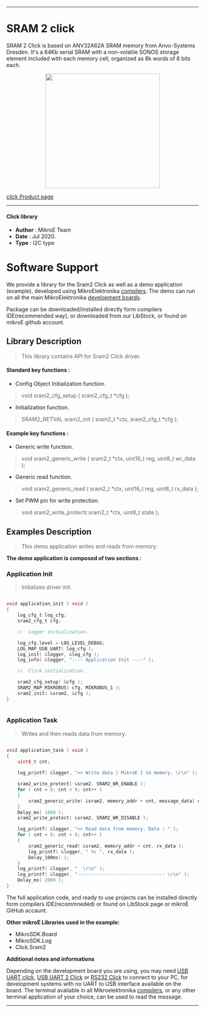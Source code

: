 
---
# SRAM 2 click

SRAM 2 Click is based on ANV32A62A SRAM memory from Anvo-Systems Dresden. It's a 64Kb serial SRAM with a non-volatile SONOS storage element included with each memory cell, organized as 8k words of 8 bits each.

<p align="center">
  <img src="https://download.mikroe.com/images/click_for_ide/sram2_click.png" height=300px>
</p>


[click Product page](<https://www.mikroe.com/sram-2-click>)

---


#### Click library 

- **Author**        : MikroE Team
- **Date**          : Jul 2020.
- **Type**          : I2C type


# Software Support

We provide a library for the Sram2 Click 
as well as a demo application (example), developed using MikroElektronika 
[compilers](https://shop.mikroe.com/compilers). 
The demo can run on all the main MikroElektronika [development boards](https://shop.mikroe.com/development-boards).

Package can be downloaded/installed directly form compilers IDE(recommended way), or downloaded from our LibStock, or found on mikroE github account. 

## Library Description

> This library contains API for Sram2 Click driver.

#### Standard key functions :

- Config Object Initialization function.
> void sram2_cfg_setup ( sram2_cfg_t *cfg ); 
 
- Initialization function.
> SRAM2_RETVAL sram2_init ( sram2_t *ctx, sram2_cfg_t *cfg );

#### Example key functions :

- Generic write function.
> void sram2_generic_write ( sram2_t *ctx, uint16_t reg, uint8_t wr_data );
 
- Generic read function.
> void sram2_generic_read ( sram2_t *ctx, uint16_t reg, uint8_t rx_data );

- Set PWM pin for write protection.
> void sram2_write_protect( sram2_t *ctx, uint8_t state );

## Examples Description

> This demo application writes and reads from memory. 

**The demo application is composed of two sections :**

### Application Init 

> Initializes driver init.

```c

void application_init ( void )
{
    log_cfg_t log_cfg;
    sram2_cfg_t cfg;

    //  Logger initialization.

    log_cfg.level = LOG_LEVEL_DEBUG;
    LOG_MAP_USB_UART( log_cfg );
    log_init( &logger, &log_cfg );
    log_info( &logger, "---- Application Init ----" );

    //  Click initialization.

    sram2_cfg_setup( &cfg );
    SRAM2_MAP_MIKROBUS( cfg, MIKROBUS_1 );
    sram2_init( &sram2, &cfg );
}
  
```

### Application Task

> Writes and then reads data from memory.

```c

void application_task ( void )
{
    uint8_t cnt;
     
    log_printf( &logger, ">> Write data [ MikroE ] to memory. \r\n" );

    sram2_write_protect( &sram2, SRAM2_WR_ENABLE );
    for ( cnt = 0; cnt < 8; cnt++ )
    {
        sram2_generic_write( &sram2, memory_addr + cnt, message_data[ cnt ] );
    }
    Delay_ms( 1000 );
    sram2_write_protect( &sram2, SRAM2_WR_DISABLE );

    log_printf( &logger, ">> Read data from memory. Data : " );
    for ( cnt = 0; cnt < 8; cnt++ )
    {
        sram2_generic_read( &sram2, memory_addr + cnt, rx_data );
        log_printf( &logger, " %c ", rx_data );
        Delay_100ms( );
    }
    log_printf( &logger, "  \r\n" );
    log_printf( &logger, "-------------------------------- \r\n" );
    Delay_ms( 2000 );
}

```


The full application code, and ready to use projects can be  installed directly form compilers IDE(recommneded) or found on LibStock page or mikroE GitHub accaunt.

**Other mikroE Libraries used in the example:** 

- MikroSDK.Board
- MikroSDK.Log
- Click.Sram2

**Additional notes and informations**

Depending on the development board you are using, you may need 
[USB UART click](https://shop.mikroe.com/usb-uart-click), 
[USB UART 2 Click](https://shop.mikroe.com/usb-uart-2-click) or 
[RS232 Click](https://shop.mikroe.com/rs232-click) to connect to your PC, for 
development systems with no UART to USB interface available on the board. The 
terminal available in all Mikroelektronika 
[compilers](https://shop.mikroe.com/compilers), or any other terminal application 
of your choice, can be used to read the message.



---

